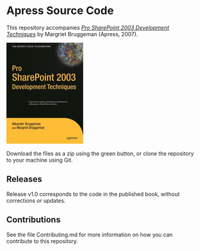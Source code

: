 # Apress Source Code

This repository accompanies [*Pro SharePoint 2003 Development Techniques*](http://www.apress.com/9781590597613) by Margriet Bruggeman (Apress, 2007).

![Cover image](9781590597613.jpg)

Download the files as a zip using the green button, or clone the repository to your machine using Git.

## Releases

Release v1.0 corresponds to the code in the published book, without corrections or updates.

## Contributions

See the file Contributing.md for more information on how you can contribute to this repository.
